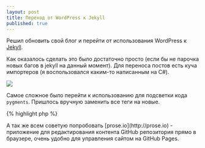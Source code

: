 ```yaml
---
layout: post
title: Переход от WordPress к Jekyll
published: true
---
```


Решил обновить свой блог и перейти от использования WordPress к [Jekyll](http://jekyllrb.com/). 

Как оказалось сделать это было достаточно просто (если бы не парочка новых багов в jekyll на данный момент). Для переноса постов есть куча импортеров (я воспользовался каким-то написанным на C#). 

<img src="http://instacod.es/file/83363" class="center" style="max-width: 200px;">

Самое сложное было перейти к использованию для подсветки кода `pygments`. Пришлось вручную заменить все теги на новые.

{% highlight php %}
<?php
class Test {}
$to = 1;
{% endhighlight %}

Код моего блога доступен [тут](https://github.com/elfet/elfet.github.io).

Так же обновил дизайн блога на более простой и лаконичный. 
<!--more-->
А так же всем советую попробовать [prose.io](http://prose.io) - приложение для редактирования контента GitHub репозитория прямо в браузере, очень удобно для управления сайтом на GitHub Pages. 